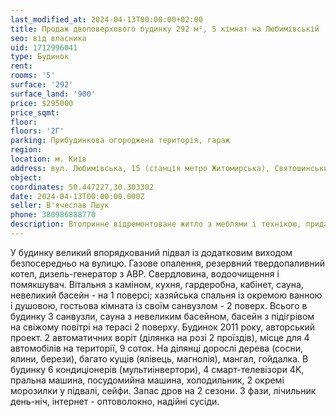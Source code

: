 ```yaml
---
last_modified_at: 2024-04-13T00:00:00+02:00
title: Продаж двоповерхового будинку 292 м², 5 кімнат на Любимівській
seo: від власника
uid: 1712996041
type: Будинок
rent:
rooms: '5'
surface: '292'
surface_land: '900'
price: $295000
price_sqmt:
floor:
floors: '2Г'
parking: Прибудинкова огороджена територія, гараж
region:
location: м. Київ
address: вул. Любимівська, 15 (станція метро Житомирська), Святошинський район
object:
coordinates: 50.447227,30.303302
date: 2024-04-13T00:00:00.000Z
seller: В'ячеслав Пшук
phone: 380986888770
description: Втолринне відремонтоване житло з меблями і технікою, придатне і готове для проживання
---
```


У будинку великий впорядкований підвал із додатковим виходом безпосередньо на вулицю. Газове опалення, резервний твердопаливний котел, дизель-генератор з АВР. Свердловина, водоочищення і помякшувач. Вітальня з каміном, кухня, гардеробна, кабінет, сауна, невеликий басейн - на 1 поверсі; хазяйська спальня із окремою ванною і душовою, гостьова кімната із своїм санвузлом - 2 поверх. Всього в будинку 3 санвузли, сауна з невеликим басейном, басейн з підігрівом на свіжому повітрі на терасі 2 поверху. Будинок 2011 року, авторський проект. 2 автоматичних воріт (ділянка на розі 2 проїздів), місце для 4 автомобілів на території, 9 соток. На ділянці дорослі дерева (сосни, ялини, берези), багато кущів (ялівець, магнолія), мангал, гойдалка. В будинку 6 кондиціонерів (мультиінвертори), 4 смарт-телевізори 4K, пральна машина, посудомийна машина, холодильник, 2 окремі морозилки у підвалі, сейфи. Запас дров на 2 сезони. 3 фази, лічильник день-ніч, інтернет - оптоволокно, надійні сусіди.
